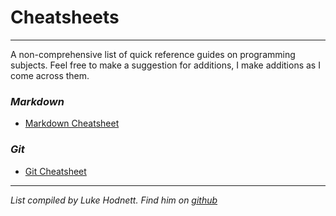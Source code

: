 # Cheatsheets
* * *
A non-comprehensive list of quick reference guides on programming subjects. Feel free to make a suggestion for additions, I make additions as I come across them.
### _Markdown_
* [Markdown Cheatsheet](http://packetlife.net/media/library/16/Markdown.pdf)
### _Git_
* [Git Cheatsheet](https://www.git-tower.com/blog/git-cheat-sheet)
&nbsp;
&nbsp;
 * * *
 _List compiled by Luke Hodnett. Find him on [github](https://github.com/lukehod)_
